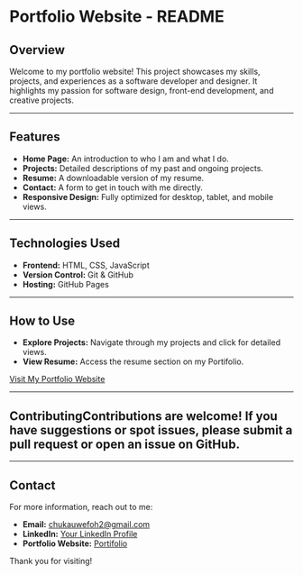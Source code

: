 # Portfolio Website - README

## Overview
Welcome to my portfolio website! This project showcases my skills, projects, and experiences as a software developer and designer. It highlights my passion for software design, front-end development, and creative projects.

---

## Features
- **Home Page:** An introduction to who I am and what I do.
- **Projects:** Detailed descriptions of my past and ongoing projects.
- **Resume:** A downloadable version of my resume.
- **Contact:** A form to get in touch with me directly.
- **Responsive Design:** Fully optimized for desktop, tablet, and mobile views.

---

## Technologies Used
- **Frontend:** HTML, CSS, JavaScript
- **Version Control:** Git & GitHub
- **Hosting:** GitHub Pages

---

## How to Use
- **Explore Projects:** Navigate through my projects and click for detailed views.
- **View Resume:** Access the resume section on my Portifolio.


[Visit My Portfolio Website](https://chukauwefoh.github.io/Portifolio/)

---

## ContributingContributions are welcome! If you have suggestions or spot issues, please submit a pull request or open an issue on GitHub.


---

## Contact
For more information, reach out to me:
- **Email:** chukauwefoh2@gmail.com
- **LinkedIn:** [Your LinkedIn Profile](https://www.linkedin.com/in/chuka-uwefoh-6183b3277)
- **Portfolio Website:** [Portifolio](https://chukauwefoh.github.io/Portifolio/)

Thank you for visiting!

